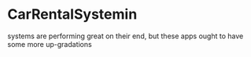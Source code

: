 # CarRentalSystemin
systems are performing great on their end, but these apps ought to have some more up-gradations
